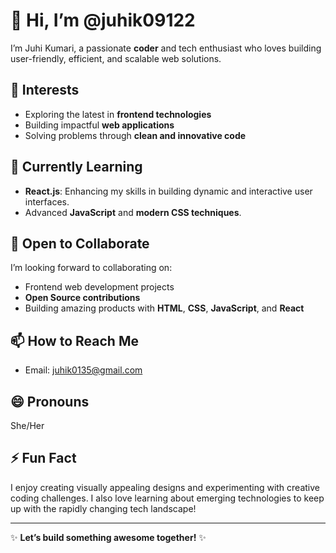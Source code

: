 # 👋 Hi, I’m @juhik09122

I’m Juhi Kumari, a passionate **coder** and tech enthusiast who loves building user-friendly, efficient, and scalable web solutions.

## 👀 Interests
- Exploring the latest in **frontend technologies**
- Building impactful **web applications**
- Solving problems through **clean and innovative code**

## 🌱 Currently Learning
- **React.js**: Enhancing my skills in building dynamic and interactive user interfaces.
- Advanced **JavaScript** and **modern CSS techniques**.

## 💞️ Open to Collaborate
I’m looking forward to collaborating on:
- Frontend web development projects
- **Open Source contributions**
- Building amazing products with **HTML**, **CSS**, **JavaScript**, and **React**

## 📫 How to Reach Me
- Email: [juhik0135@gmail.com](mailto:juhik0135@gmail.com)

## 😄 Pronouns
She/Her

## ⚡ Fun Fact
I enjoy creating visually appealing designs and experimenting with creative coding challenges. I also love learning about emerging technologies to keep up with the rapidly changing tech landscape!

---

✨ **Let’s build something awesome together!** ✨
